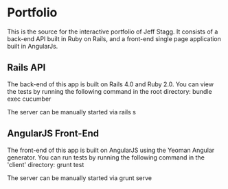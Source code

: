 Portfolio
=========
This is the source for the interactive portfolio of Jeff Stagg. It consists of a back-end API built in Ruby on Rails,
and a front-end single page application built in AngularJs.

Rails API
-
The back-end of this app is built on Rails 4.0 and Ruby 2.0. You can view the tests by running the following command in the root directory:
		bundle exec cucumber

The server can be manually started via
		rails s

AngularJS Front-End
-
The front-end of this app is built on AngularJS using the Yeoman Angular generator. You can run tests by running the following command in the 'client' directory:
		grunt test

The server can be manually started via
		grunt serve


